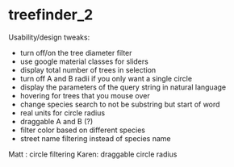 # treefinder_2


Usability/design tweaks:
- turn off/on the tree diameter filter
- use google material classes for sliders
- display total number of trees in selection 
- turn off A and B radii if you only want a single circle
- display the parameters of the query string in natural language
- hovering for trees that you mouse over
- change species search to not be substring but start of word
- real units for circle radius
- draggable A and B (?)
- filter color based on different species
- street name filtering instead of species name


Matt :  circle filtering
Karen: draggable circle radius
